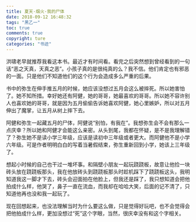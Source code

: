 ```yaml
---
title: 夏天·烟火·我的尸体
date: 2018-09-12 16:48:32
tags: "黑乙一"
toc: true
comments: true
copyright: ture
categories: "书迹"
---
```

洪啸老早就推荐我看这本书。最近才有时间看。看完之后突然想到曾经看到的一句话“恶之天真，天真之恶”。小孩子真的是很纯真的么？我不信。他们肯定也有邪恶的一面。只是他们不知道他们的这个行为会造成多么严重的后果。

书中的弥生在伸手推五月的时候，她应该没想过五月会这么被摔死。所以她害怕了。她不知所措。幸好她还有阿健，她的哥哥，她最喜欢的哥哥。所以她不容许别人也喜欢她的哥哥，就是因为五月偷偷告诉她喜欢阿健，她心里嫉妒，所以对五月伸出了魔掌，让五月从树上摔下去。

阿健和弥生一起藏五月的尸体，阿健说“别怕，有我在”。我想弥生会不会有那么一点庆幸？所以她和阿健才会能这么亲密。从头到尾，我都在怀疑，是不是我理解错了？弥生她不是读小学三年级，应该是读初中三年级或者更大。而阿健他不是小学六年级。可是作者明明白白的写着当暑假结束，弥生重新回到小学，她该上三年级了。

想起小时候的自己也干过一堆坏事。和隔壁小朋友一起玩跷跷板，故意让他捡一块砖头放在跷跷板那头，我在他放砖头到跷跷板那头时趁机踩下了跷跷板这头，我明知道我这一脚才下去，砖头会迎面拍在他脸上，但我还是踩了，我只想知道会把他拍成什么样，他哭了，鼻子一直在流血，而我却在哈哈大笑，后面的记不清了，只知道他再也没和我一起玩了。

现在回想起来，也没法理解当时为什么要这么做，只是觉得好玩吧，也不会觉得会把他拍成什么样，更加没想过“死”这个字眼，当然，很庆幸没有和这个字相关。
